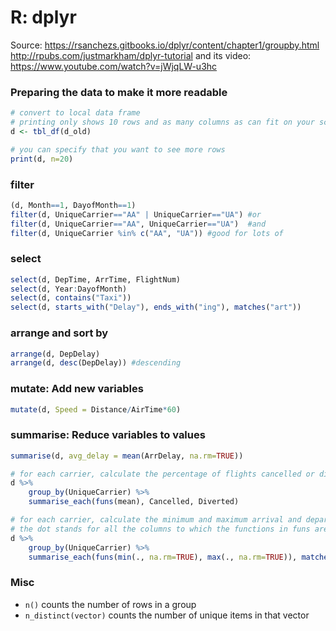 
# R: dplyr


Source:
https://rsanchezs.gitbooks.io/dplyr/content/chapter1/groupby.html
http://rpubs.com/justmarkham/dplyr-tutorial and its video: https://www.youtube.com/watch?v=jWjqLW-u3hc


### Preparing the data to make it more readable
```R
# convert to local data frame
# printing only shows 10 rows and as many columns as can fit on your screen
d <- tbl_df(d_old)

# you can specify that you want to see more rows
print(d, n=20)
```


### filter
```R
(d, Month==1, DayofMonth==1)
filter(d, UniqueCarrier=="AA" | UniqueCarrier=="UA") #or
filter(d, UniqueCarrier=="AA", UniqueCarrier=="UA")  #and
filter(d, UniqueCarrier %in% c("AA", "UA")) #good for lots of
```

### select
```R
select(d, DepTime, ArrTime, FlightNum)
select(d, Year:DayofMonth)
select(d, contains("Taxi"))
select(d, starts_with("Delay"), ends_with("ing"), matches("art"))
```
### arrange and sort by
```R
arrange(d, DepDelay)
arrange(d, desc(DepDelay)) #descending
```
### mutate: Add new variables
```R
mutate(d, Speed = Distance/AirTime*60)
```


### summarise: Reduce variables to values
```R
summarise(d, avg_delay = mean(ArrDelay, na.rm=TRUE))

# for each carrier, calculate the percentage of flights cancelled or diverted (apply the means to Cancelled and Diverted)
d %>%
    group_by(UniqueCarrier) %>%
    summarise_each(funs(mean), Cancelled, Diverted)

# for each carrier, calculate the minimum and maximum arrival and departure delays (apply both functions to every column that matches "Delay".
# the dot stands for all the columns to which the functions in funs are applied
d %>%
    group_by(UniqueCarrier) %>%
    summarise_each(funs(min(., na.rm=TRUE), max(., na.rm=TRUE)), matches("Delay"))
```

### Misc
- `n()` counts the number of rows in a group
- `n_distinct(vector)` counts the number of unique items in that vector

